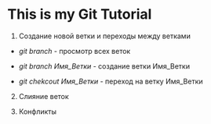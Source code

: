 # This is my Git Tutorial

1. Создание новой ветки и переходы между ветками

* *git branch* - просмотр всех веток

* *git branch Имя_Ветки* - создание ветки Имя_Ветки

* *git chekcout Имя_Ветки* - переход на ветку Имя_Ветки

2. Слияние веток

3. Конфликты
